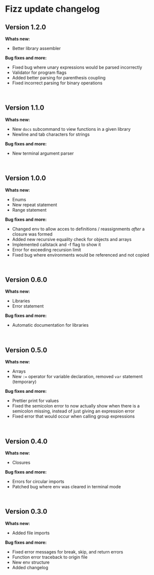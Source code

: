 # Fizz update changelog

## Version 1.2.0

**Whats new:**

- Better library assembler

**Bug fixes and more:**

- Fixed bug where unary expressions would be parsed incorrectly
- Validator for program flags
- Added better parsing for parenthesis coupling
- Fixed incorrect parsing for binary operations

<br>

## Version 1.1.0

**Whats new:**

- New `docs` subcommand to view functions in a given library
- Newline and tab characters for strings

**Bug fixes and more:**

- New terminal argument parser

<br>

## Version 1.0.0

**Whats new:**

- Enums
- New repeat statement
- Range statement

**Bug fixes and more:**

- Changed env to allow acces to definitions / reassignments _after_ a closure was formed
- Added new recursive equality check for objects and arrays
- Implemented callstack and -f flag to show it
- Error for exceeding recursion limit
- Fixed bug where environments would be referenced and not copied

<br>

## Version 0.6.0

**Whats new:**

- Libraries
- Error statement

**Bug fixes and more:**

- Automatic documentation for libraries

<br>

## Version 0.5.0

**Whats new:**

- Arrays
- New `:=` operator for variable declaration, removed `var` statement (temporary)

**Bug fixes and more:**

- Prettier print for values
- Fixed the semicolon error to now actually show when there is a semicolon missing, instead of just giving an expression error
- Fixed error that would occur when calling group expressions

<br>

## Version 0.4.0

**Whats new:**

- Closures

**Bug fixes and more:**

- Errors for circular imports
- Patched bug where env was cleared in terminal mode

<br>

## Version 0.3.0

**Whats new:**

- Added file imports

**Bug fixes and more:**

- Fixed error messages for break, skip, and return errors
- Function error traceback to origin file
- New env structure
- Added changelog
